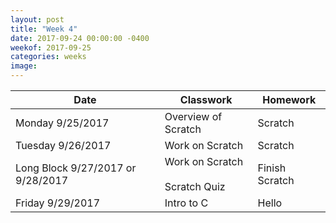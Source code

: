 ```yaml
---
layout: post
title: "Week 4"
date: 2017-09-24 00:00:00 -0400
weekof: 2017-09-25
categories: weeks
image:
---
```


|Date                        |Classwork|Homework|
|----------------------------|---------|--------|
|Monday 9/25/2017            | Overview of Scratch | Scratch |
|Tuesday 9/26/2017           | Work on Scratch | Scratch |
|Long Block 9/27/2017 or 9/28/2017 | Work on Scratch <br><br> Scratch Quiz | Finish Scratch|
|Friday 9/29/2017            | Intro to C | Hello |
